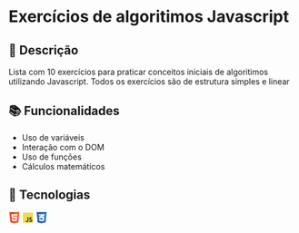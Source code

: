 # Exercícios de algoritimos Javascript 

## 📝 Descrição
Lista com 10 exercícios para praticar conceitos iniciais de algoritimos utilizando Javascript. Todos os exercícios são de estrutura simples e linear

## 📚 Funcionalidades
- Uso de variáveis 
- Interação com o DOM
- Uso de funções
- Cálculos matemáticos

## 🔨 Tecnologias
<img src ="html.png" width="20" alt="html">
<img src ="js.png" width="20" alt="js">
<img src ="css.png" width="20" alt="css">